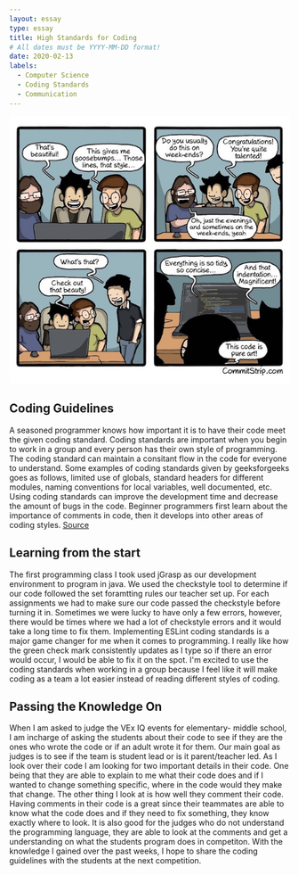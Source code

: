 ```yaml
---
layout: essay
type: essay
title: High Standards for Coding  
# All dates must be YYYY-MM-DD format!
date: 2020-02-13
labels:
  - Computer Science
  - Coding Standards  
  - Communication 
---
```



<img class="ui large left floated image" src="../images/comic.jpeg">

## Coding Guidelines 
A seasoned programmer knows how important it is to have their code meet the given coding standard. Coding standards are important when you begin to work in a group and every person has their own style of programming. The coding standard can maintain a consitant flow in the code for everyone to understand. Some examples of coding standards given by geeksforgeeks goes as follows, limited use of globals, standard headers for different modules, naming conventions for local variables, well documented, etc. Using coding standards can improve the development time and decrease the amount of bugs in the code. Beginner programmers first learn about the importance of comments in code, then it develops into other areas of coding styles. 
 [Source](https://www.geeksforgeeks.org/coding-standards-and-guidelines/)
 
## Learning from the start 
The first programming class I took used jGrasp as our development environment to program in java. We used the checkstyle tool to determine if our code followed the set foramtting rules our teacher set up. For each assignments we had to make sure our code passed the checkstyle before turning it in. Sometimes we were lucky to have only a few errors, however, there would be times where we had a lot of checkstyle errors and it would take a long time to fix them. Implementing ESLint coding standards is a major game changer for me when it comes to programming. I really like how the green check mark consistently updates as I type so if there an error would occur, I would be able to fix it on the spot. I'm excited to use the coding standards when working in a group because I feel like it will make coding as a team a lot easier instead of reading different styles of coding. 
 
## Passing the Knowledge On  
 When I am asked to judge the VEx IQ events for elementary- middle school, I am  incharge of asking the students about their code to see if they are the ones who wrote the code or if an adult wrote it for them. Our main goal as judges is to see if the team is student lead or is it parent/teacher led. As I look over their code I am looking for two important details in their code. One being that they are able to explain to me what their code does and if I wanted to change something specific, where in the code would they make that change. The other thing I look at is how well they comment their code. Having comments in their code is a great since their teammates are able to know what the code does and if they need to fix something, they know exactly where to look. It is also good for the judges who do not understand the programming language, they are able to look at the comments and get a understanding on what the students program does in competiton. With the knowledge I gained over the past weeks, I hope to share the coding guidelines with the students at the next competition. 
